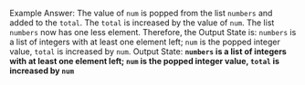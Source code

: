Example Answer:
The value of `num` is popped from the list `numbers` and added to the `total`. The `total` is increased by the value of `num`. The list `numbers` now has one less element. Therefore, the Output State is: `numbers` is a list of integers with at least one element left; `num` is the popped integer value, `total` is increased by `num`.
Output State: **`numbers` is a list of integers with at least one element left; `num` is the popped integer value, `total` is increased by `num`**